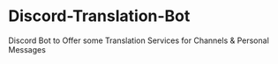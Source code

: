 # Discord-Translation-Bot
Discord Bot to Offer some Translation Services for Channels &amp; Personal Messages
